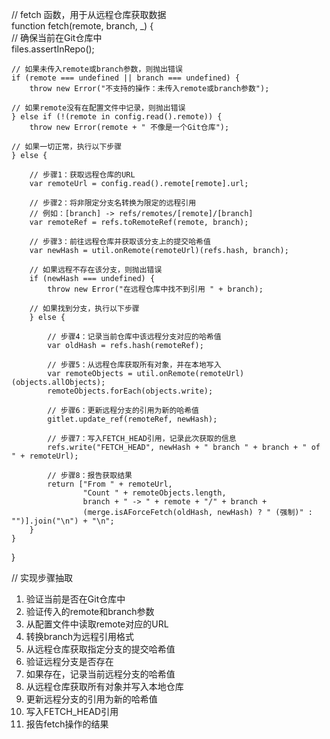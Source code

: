// fetch 函数，用于从远程仓库获取数据  
function fetch(remote, branch, _) {  
    // 确保当前在Git仓库中  
    files.assertInRepo();  
  
    // 如果未传入remote或branch参数，则抛出错误  
    if (remote === undefined || branch === undefined) {  
        throw new Error("不支持的操作：未传入remote或branch参数");  
  
    // 如果remote没有在配置文件中记录，则抛出错误  
    } else if (!(remote in config.read().remote)) {  
        throw new Error(remote + " 不像是一个Git仓库");  
  
    // 如果一切正常，执行以下步骤  
    } else {  
  
        // 步骤1：获取远程仓库的URL  
        var remoteUrl = config.read().remote[remote].url;  
  
        // 步骤2：将非限定分支名转换为限定的远程引用  
        // 例如：[branch] -> refs/remotes/[remote]/[branch]  
        var remoteRef = refs.toRemoteRef(remote, branch);  
  
        // 步骤3：前往远程仓库并获取该分支上的提交哈希值  
        var newHash = util.onRemote(remoteUrl)(refs.hash, branch);  
  
        // 如果远程不存在该分支，则抛出错误  
        if (newHash === undefined) {  
            throw new Error("在远程仓库中找不到引用 " + branch);  
  
        // 如果找到分支，执行以下步骤  
        } else {  
  
            // 步骤4：记录当前仓库中该远程分支对应的哈希值  
            var oldHash = refs.hash(remoteRef);  
  
            // 步骤5：从远程仓库获取所有对象，并在本地写入  
            var remoteObjects = util.onRemote(remoteUrl)(objects.allObjects);  
            remoteObjects.forEach(objects.write);  
  
            // 步骤6：更新远程分支的引用为新的哈希值  
            gitlet.update_ref(remoteRef, newHash);  
  
            // 步骤7：写入FETCH_HEAD引用，记录此次获取的信息  
            refs.write("FETCH_HEAD", newHash + " branch " + branch + " of " + remoteUrl);  
  
            // 步骤8：报告获取结果  
            return ["From " + remoteUrl,  
                    "Count " + remoteObjects.length,  
                    branch + " -> " + remote + "/" + branch +  
                    (merge.isAForceFetch(oldHash, newHash) ? " (强制)" : "")].join("\n") + "\n";  
        }  
    }
}
  
// 实现步骤抽取
1. 验证当前是否在Git仓库中  
2. 验证传入的remote和branch参数  
3. 从配置文件中读取remote对应的URL  
4. 转换branch为远程引用格式  
5. 从远程仓库获取指定分支的提交哈希值  
6. 验证远程分支是否存在  
7. 如果存在，记录当前远程分支的哈希值  
8. 从远程仓库获取所有对象并写入本地仓库  
9. 更新远程分支的引用为新的哈希值  
10. 写入FETCH_HEAD引用  
11. 报告fetch操作的结果
